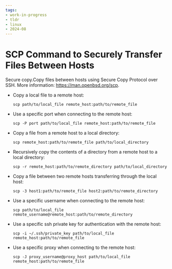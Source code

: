```yaml
---
tags:
- work-in-progress
- tldr
- linux
- 2024-08
---
```

# SCP Command to Securely Transfer Files Between Hosts

Secure copy.Copy files between hosts using Secure Copy Protocol over SSH.
More information: https://man.openbsd.org/scp.

- Copy a local file to a remote host:
  
   `scp path/to/local_file remote_host:path/to/remote_file`

- Use a specific port when connecting to the remote host:
  
   `scp -P port path/to/local_file remote_host:path/to/remote_file`

- Copy a file from a remote host to a local directory:
  
   `scp remote_host:path/to/remote_file path/to/local_directory`

- Recursively copy the contents of a directory from a remote host to a local directory:
  
   `scp -r remote_host:path/to/remote_directory path/to/local_directory`

- Copy a file between two remote hosts transferring through the local host:
  
   `scp -3 host1:path/to/remote_file host2:path/to/remote_directory`

- Use a specific username when connecting to the remote host:
  
   `scp path/to/local_file remote_username@remote_host:path/to/remote_directory`

- Use a specific ssh private key for authentication with the remote host:
  
   `scp -i ~/.ssh/private_key path/to/local_file remote_host:path/to/remote_file`

- Use a specific proxy when connecting to the remote host:
  
   `scp -J proxy_username@proxy_host path/to/local_file remote_host:path/to/remote_file`

